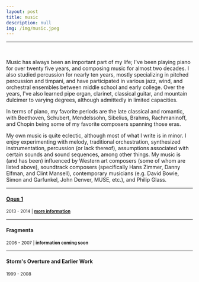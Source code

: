 ```yaml
---
layout: post
title: music
description: null
img: /img/music.jpeg
---
```


***

<br/>

Music has always been an important part of my life; I've been playing piano for over twenty five years, and composing music for almost two decades. I also studied percussion for nearly ten years, mostly specializing in pitched percussion and timpani, and have participated in various jazz, wind, and orchestral ensembles between middle school and early college. Over the years, I've also learned pipe organ, clarinet, classical guitar, and mountain dulcimer to varying degrees, although admittedly in limited capacities.

In terms of piano, my favorite periods are the late classical and romantic, with Beethoven, Schubert, Mendelssohn, Sibelius, Brahms, Rachmaninoff, and Chopin being some of my favorite composers spanning those eras. 

My own music is quite eclectic, although most of what I write is in minor. I enjoy experimenting with melody, traditional orchestration, synthesized instrumentation, percussion (or lack thereof), assumptions associated with certain sounds and sound sequences, among other things. My music is (and has been) influenced by Western art composers (some of whom are listed above), soundtrack composers (specifically Hans Zimmer, Danny Elfman, and Clint Mansell), contemporary musicians (e.g. David Bowie, Simon and Garfunkel, John Denver, MUSE, etc.), and Philip Glass.

***
<sub></sub>
<a href="http://jared-desjardins.github.io/music/opus1"><h4>Opus 1</h4></a>
<sup>2013 - 2014 | <a href="http://jared-desjardins.github.io/music/opus1"><b>more information</b></a></sup>  

***
<sub></sub>
<h4>Fragmenta</h4>
<sup>2006 - 2007 | <b>information coming soon</b></sup>  

***
<sub></sub>
<h4>Storm's Overture and Earlier Work</h4>
<sup>1999 - 2008</sup>  

